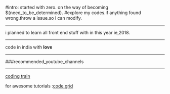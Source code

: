 #intro:
started with zero.
on the way of becoming ${need_to_be_determined}.
#explore my codes.if anything found wrong.throw a issue.so i can modify.

<hr/>
i planned to learn all front end stuff with in this year ie,2018.
<hr/>
code in india with <strong>love</strong>
<hr/>
###recommended_youtube_channels
<hr/>
<a href="https://www.youtube.com/channel/UCvjgXvBlbQiydffZU7m1_aw">coding train</a>
<p>for awesome tutorials :<a href="https://www.youtube.com/channel/UC7pVho4O31FyfQsZdXWejEw">code grid</a></p>
